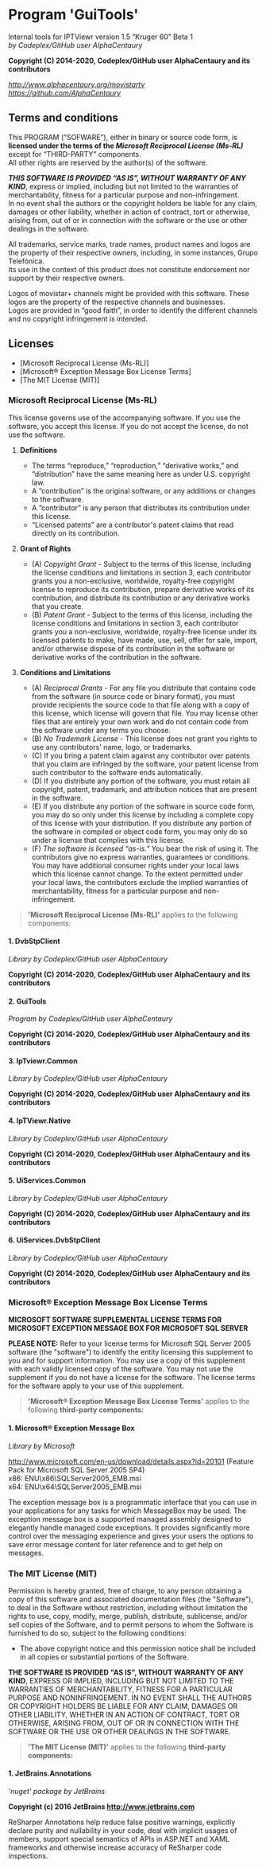 # Program 'GuiTools'
Internal tools for IPTViewr version 1.5 “Kruger 60” Beta 1\
_by Codeplex/GitHub user AlphaCentaury_

**Copyright (C) 2014-2020, Codeplex/GitHub user AlphaCentaury and its contributors**

_http://www.alphacentaury.org/movistartv  \
https://github.com/AlphaCentaury_

## Terms and conditions

This PROGRAM (“SOFWARE”), either in binary or source code form, is **licensed under the terms of the _Microsoft Reciprocal License (Ms-RL)_** except for “THIRD-PARTY” components.  \
All other rights are reserved by the author(s) of the software.

_**THIS SOFTWARE IS PROVIDED “AS IS”, WITHOUT WARRANTY OF ANY KIND**_, express or implied, including but not limited to the warranties of merchantability, fitness for a particular purpose and non-infringement.  \
In no event shall the authors or the copyright holders be liable for any claim, damages or other liability, whether in action of contract, tort or otherwise, arising from, out of or in connection with the software or the use or other dealings in the software.

All trademarks, service marks, trade names, product names and logos are the property of their respective owners, including, in some instances, Grupo Telefónica.  \
Its use in the context of this product does not constitute endorsement nor support by their respective owners.

Logos of movistar+ channels might be provided with this software. These logos are the property of the respective channels and businesses.  \
Logos are provided in “good faith”, in order to identify the different channels and no copyright infringement is intended.

## Licenses

  * [Microsoft Reciprocal License (Ms-RL)]
  * [Microsoft® Exception Message Box License Terms]
  * [The MIT License (MIT)]

### Microsoft Reciprocal License (Ms-RL)

This license governs use of the accompanying software. If you use the software, you accept this license. If you do not accept the license, do not use the software.

1. **Definitions**
   
   - The terms “reproduce,” “reproduction,” “derivative works,” and “distribution” have the same meaning here as under U.S. copyright law.
   - A “contribution” is the original software, or any additions or changes to the software.
   - A “contributor” is any person that distributes its contribution under this license.
   - “Licensed patents” are a contributor's patent claims that read directly on its contribution.

2. **Grant of Rights**
   
   - (A) _Copyright Grant_ - Subject to the terms of this license, including the license conditions and limitations in section 3, each contributor grants you a non-exclusive, worldwide, royalty-free copyright license to reproduce its contribution, prepare derivative works of its contribution, and distribute its contribution or any derivative works that you create.
   - (B) _Patent Grant_ - Subject to the terms of this license, including the license conditions and limitations in section 3, each contributor grants you a non-exclusive, worldwide, royalty-free license under its licensed patents to make, have made, use, sell, offer for sale, import, and/or otherwise dispose of its contribution in the software or derivative works of the contribution in the software.

3. **Conditions and Limitations**
   
   - (A) _Reciprocal Grants_ - For any file you distribute that contains code from the software (in source code or binary format), you must provide recipients the source code to that file along with a copy of this license, which license will govern that file. You may license other files that are entirely your own work and do not contain code from the software under any terms you choose.
   - (B) _No Trademark License_ - This license does not grant you rights to use any contributors' name, logo, or trademarks.
   - (C) If you bring a patent claim against any contributor over patents that you claim are infringed by the software, your patent license from such contributor to the software ends automatically.
   - (D) If you distribute any portion of the software, you must retain all copyright, patent, trademark, and attribution notices that are present in the software.
   - (E) If you distribute any portion of the software in source code form, you may do so only under this license by including a complete copy of this license with your distribution. If you distribute any portion of the software in compiled or object code form, you may only do so under a license that complies with this license.
   - (F) _The software is licensed “as-is.”_ You bear the risk of using it. The contributors give no express warranties, guarantees or conditions. You may have additional consumer rights under your local laws which this license cannot change. To the extent permitted under your local laws, the contributors exclude the implied warranties of merchantability, fitness for a particular purpose and non-infringement.


> **'Microsoft Reciprocal License (Ms-RL)'** applies to the following components:

#### 1. DvbStpClient
_Library by Codeplex/GitHub user AlphaCentaury_

**Copyright (C) 2014-2020, Codeplex/GitHub user AlphaCentaury and its contributors**


#### 2. GuiTools
_Program by Codeplex/GitHub user AlphaCentaury_

**Copyright (C) 2014-2020, Codeplex/GitHub user AlphaCentaury and its contributors**


#### 3. IpTviewr.Common
_Library by Codeplex/GitHub user AlphaCentaury_

**Copyright (C) 2014-2020, Codeplex/GitHub user AlphaCentaury and its contributors**


#### 4. IpTViewr.Native
_Library by Codeplex/GitHub user AlphaCentaury_

**Copyright (C) 2014-2020, Codeplex/GitHub user AlphaCentaury and its contributors**


#### 5. UiServices.Common
_Library by Codeplex/GitHub user AlphaCentaury_

**Copyright (C) 2014-2020, Codeplex/GitHub user AlphaCentaury and its contributors**


#### 6. UiServices.DvbStpClient
_Library by Codeplex/GitHub user AlphaCentaury_

**Copyright (C) 2014-2020, Codeplex/GitHub user AlphaCentaury and its contributors**



### Microsoft® Exception Message Box License Terms

**MICROSOFT SOFTWARE SUPPLEMENTAL LICENSE TERMS FOR MICROSOFT EXCEPTION MESSAGE BOX FOR MICROSOFT SQL SERVER**

**PLEASE NOTE:** Refer to your license terms for Microsoft SQL Server 2005 software (the "software") to identify the entity licensing this supplement to you and for support information. You may use a copy of this supplement with each validly licensed copy of the software.
You may not use the supplement if you do not have a license for the software.
The license terms for the software apply to your use of this supplement.


> **'Microsoft® Exception Message Box License Terms'** applies to the following **third-party components:**

#### 1. Microsoft® Exception Message Box
_Library by Microsoft_

   http://www.microsoft.com/en-us/download/details.aspx?id=20101 (Feature Pack for Microsoft SQL Server 2005 SP4)  \
   x86: ENU\x86\SQLServer2005_EMB.msi  \
   x64: ENU\x64\SQLServer2005_EMB.msi

The exception message box is a programmatic interface that you can use in your applications for any tasks for which MessageBox may be used. The exception message box is a supported managed assembly designed to elegantly handle managed code exceptions. It provides significantly more control over the messaging experience and gives your users the options to save error message content for later reference and to get help on messages.



### The MIT License (MIT)

Permission is hereby granted, free of charge, to any person obtaining a copy of this software and associated documentation files (the "Software"), to deal in the Software without restriction, including without limitation the rights to use, copy, modify, merge, publish, distribute, sublicense, and/or sell copies of the Software, and to permit persons to whom the Software is furnished to do so, subject to the following conditions:

- The above copyright notice and this permission notice shall be included in all copies or substantial portions of the Software.

**THE SOFTWARE IS PROVIDED "AS IS", WITHOUT WARRANTY OF ANY KIND**, EXPRESS OR IMPLIED, INCLUDING BUT NOT LIMITED TO THE WARRANTIES OF MERCHANTABILITY, FITNESS FOR A PARTICULAR PURPOSE AND NONINFRINGEMENT. IN NO EVENT SHALL THE AUTHORS OR COPYRIGHT HOLDERS BE LIABLE FOR ANY CLAIM, DAMAGES OR OTHER LIABILITY, WHETHER IN AN ACTION OF CONTRACT, TORT OR OTHERWISE, ARISING FROM, OUT OF OR IN CONNECTION WITH THE SOFTWARE OR THE USE OR OTHER DEALINGS IN THE SOFTWARE.


> **'The MIT License (MIT)'** applies to the following **third-party components:**

#### 1. JetBrains.Annotations
_'nuget' package by JetBrains_

**Copyright (c) 2016 JetBrains http://www.jetbrains.com**

ReSharper Annotations help reduce false positive warnings, explicitly declare purity and nullability in your code, deal with implicit usages of members, support special semantics of APIs in ASP.NET and XAML frameworks and otherwise increase accuracy of ReSharper code inspections.




